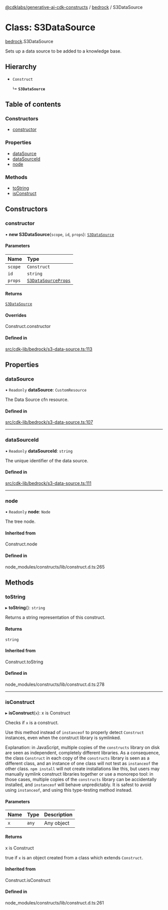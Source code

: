 [@cdklabs/generative-ai-cdk-constructs](../README.md) / [bedrock](../modules/bedrock.md) / S3DataSource

# Class: S3DataSource

[bedrock](../modules/bedrock.md).S3DataSource

Sets up a data source to be added to a knowledge base.

## Hierarchy

- `Construct`

  ↳ **`S3DataSource`**

## Table of contents

### Constructors

- [constructor](bedrock.S3DataSource.md#constructor)

### Properties

- [dataSource](bedrock.S3DataSource.md#datasource)
- [dataSourceId](bedrock.S3DataSource.md#datasourceid)
- [node](bedrock.S3DataSource.md#node)

### Methods

- [toString](bedrock.S3DataSource.md#tostring)
- [isConstruct](bedrock.S3DataSource.md#isconstruct)

## Constructors

### constructor

• **new S3DataSource**(`scope`, `id`, `props`): [`S3DataSource`](bedrock.S3DataSource.md)

#### Parameters

| Name | Type |
| :------ | :------ |
| `scope` | `Construct` |
| `id` | `string` |
| `props` | [`S3DataSourceProps`](../interfaces/bedrock.S3DataSourceProps.md) |

#### Returns

[`S3DataSource`](bedrock.S3DataSource.md)

#### Overrides

Construct.constructor

#### Defined in

[src/cdk-lib/bedrock/s3-data-source.ts:113](https://github.com/jstrunk/generative-ai-cdk-constructs/blob/29ef990/src/cdk-lib/bedrock/s3-data-source.ts#L113)

## Properties

### dataSource

• `Readonly` **dataSource**: `CustomResource`

The Data Source cfn resource.

#### Defined in

[src/cdk-lib/bedrock/s3-data-source.ts:107](https://github.com/jstrunk/generative-ai-cdk-constructs/blob/29ef990/src/cdk-lib/bedrock/s3-data-source.ts#L107)

___

### dataSourceId

• `Readonly` **dataSourceId**: `string`

The unique identifier of the data source.

#### Defined in

[src/cdk-lib/bedrock/s3-data-source.ts:111](https://github.com/jstrunk/generative-ai-cdk-constructs/blob/29ef990/src/cdk-lib/bedrock/s3-data-source.ts#L111)

___

### node

• `Readonly` **node**: `Node`

The tree node.

#### Inherited from

Construct.node

#### Defined in

node_modules/constructs/lib/construct.d.ts:265

## Methods

### toString

▸ **toString**(): `string`

Returns a string representation of this construct.

#### Returns

`string`

#### Inherited from

Construct.toString

#### Defined in

node_modules/constructs/lib/construct.d.ts:278

___

### isConstruct

▸ **isConstruct**(`x`): x is Construct

Checks if `x` is a construct.

Use this method instead of `instanceof` to properly detect `Construct`
instances, even when the construct library is symlinked.

Explanation: in JavaScript, multiple copies of the `constructs` library on
disk are seen as independent, completely different libraries. As a
consequence, the class `Construct` in each copy of the `constructs` library
is seen as a different class, and an instance of one class will not test as
`instanceof` the other class. `npm install` will not create installations
like this, but users may manually symlink construct libraries together or
use a monorepo tool: in those cases, multiple copies of the `constructs`
library can be accidentally installed, and `instanceof` will behave
unpredictably. It is safest to avoid using `instanceof`, and using
this type-testing method instead.

#### Parameters

| Name | Type | Description |
| :------ | :------ | :------ |
| `x` | `any` | Any object |

#### Returns

x is Construct

true if `x` is an object created from a class which extends `Construct`.

#### Inherited from

Construct.isConstruct

#### Defined in

node_modules/constructs/lib/construct.d.ts:261
